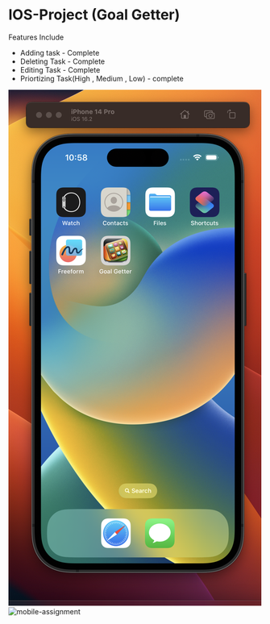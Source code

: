 # IOS-Project (Goal Getter)


Features Include
- Adding task - Complete
- Deleting Task - Complete
- Editing Task - Complete
- Priortizing Task(High , Medium , Low) - complete


![Icon Display](https://github.com/josiah34/IOS-Project/blob/RK/lOGO/Screenshot%202023-03-28%20at%2010.58.19%20AM.png)
![mobile-assignment](https://user-images.githubusercontent.com/25124463/227086411-22d5853f-67ff-470e-84c5-aad0a5f638d9.gif)



